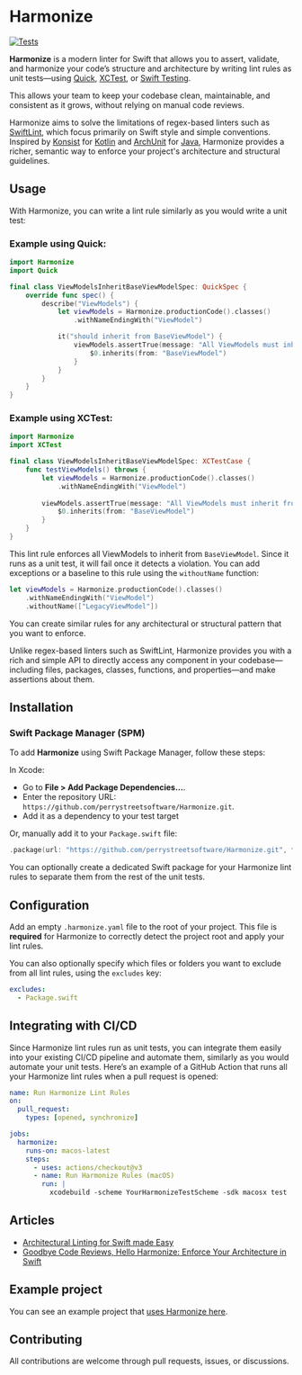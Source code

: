 # Harmonize

[![Tests](https://github.com/perrystreetsoftware/Harmonize/actions/workflows/tests.yaml/badge.svg?branch=main)](https://github.com/perrystreetsoftware/Harmonize/actions/workflows/tests.yaml)

**Harmonize** is a modern linter for Swift that allows you to assert, validate, and harmonize your code’s structure and architecture by writing lint rules as unit tests—using [Quick](https://github.com/Quick/Quick), [XCTest](https://developer.apple.com/documentation/xctest/), or [Swift Testing](https://developer.apple.com/xcode/swift-testing/).

This allows your team to keep your codebase clean, maintainable, and consistent as it grows, without relying on manual code reviews.

Harmonize aims to solve the limitations of regex-based linters such as [SwiftLint](https://github.com/realm/SwiftLint), which focus primarily on Swift style and simple conventions. Inspired by [Konsist](https://github.com/LemonAppDev/konsist) for [Kotlin](https://proandroiddev.com/stop-debating-in-code-reviews-start-enforcing-with-lint-rules-6632c907ea94) and [ArchUnit](https://www.archunit.org/) for [Java](https://www.baeldung.com/java-archunit-intro), Harmonize provides a richer, semantic way to enforce your project's architecture and structural guidelines.

## Usage

With Harmonize, you can write a lint rule similarly as you would write a unit test:

### Example using Quick:

```Swift
import Harmonize
import Quick

final class ViewModelsInheritBaseViewModelSpec: QuickSpec {
    override func spec() {
        describe("ViewModels") {
            let viewModels = Harmonize.productionCode().classes()
                .withNameEndingWith("ViewModel")

            it("should inherit from BaseViewModel") {
                viewModels.assertTrue(message: "All ViewModels must inherit from BaseViewModel") {
                    $0.inherits(from: "BaseViewModel")
                }
            }
        }
    }
}
```

### Example using XCTest:

```Swift
import Harmonize
import XCTest

final class ViewModelsInheritBaseViewModelSpec: XCTestCase {
    func testViewModels() throws {
        let viewModels = Harmonize.productionCode().classes()
            .withNameEndingWith("ViewModel")
        
        viewModels.assertTrue(message: "All ViewModels must inherit from BaseViewModel") {
            $0.inherits(from: "BaseViewModel")
        }
    }
}
```

This lint rule enforces all ViewModels to inherit from `BaseViewModel`. Since it runs as a unit test, it will fail once it detects a violation. You can add exceptions or a baseline to this rule using the `withoutName` function:

```Swift
let viewModels = Harmonize.productionCode().classes()
    .withNameEndingWith("ViewModel")
    .withoutName(["LegacyViewModel"])
```

You can create similar rules for any architectural or structural pattern that you want to enforce.

Unlike regex-based linters such as SwiftLint, Harmonize provides you with a rich and simple API to directly access any component in your codebase—including files, packages, classes, functions, and properties—and make assertions about them.

## Installation

### Swift Package Manager (SPM)

To add **Harmonize** using Swift Package Manager, follow these steps:

In Xcode:
- Go to **File > Add Package Dependencies...**.
- Enter the repository URL: `https://github.com/perrystreetsoftware/Harmonize.git`.
- Add it as a dependency to your test target

Or, manually add it to your `Package.swift` file:

```swift
.package(url: "https://github.com/perrystreetsoftware/Harmonize.git", from: "0.1.0"),
```

You can optionally create a dedicated Swift package for your Harmonize lint rules to separate them from the rest of the unit tests.

## Configuration

Add an empty `.harmonize.yaml` file to the root of your project.
This file is **required** for Harmonize to correctly detect the project root and apply your lint rules.

You can also optionally specify which files or folders you want to exclude from all lint rules, using the `excludes` key:

```yaml
excludes:
  - Package.swift
```

## Integrating with CI/CD

Since Harmonize lint rules run as unit tests, you can integrate them easily into your existing CI/CD pipeline and automate them, similarly as you would automate your unit tests. Here’s an example of a GitHub Action that runs all your Harmonize lint rules when a pull request is opened:

```yaml
name: Run Harmonize Lint Rules
on:
  pull_request:
    types: [opened, synchronize]

jobs:
  harmonize:
    runs-on: macos-latest
    steps:
      - uses: actions/checkout@v3
      - name: Run Harmonize Rules (macOS)
        run: |
          xcodebuild -scheme YourHarmonizeTestScheme -sdk macosx test
```

## Articles
- [Architectural Linting for Swift made Easy](https://medium.com/perry-street-software-engineering/architectural-linting-for-swift-made-easy-75d7f9f569cd)
- [Goodbye Code Reviews, Hello Harmonize: Enforce Your Architecture in Swift](https://itnext.io/goodbye-code-reviews-hello-harmonize-0a49e2872b5a)

## Example project

You can see an example project that [uses Harmonize here](https://github.com/perrystreetsoftware/DemoAppIOS).

## Contributing

All contributions are welcome through pull requests, issues, or discussions.
